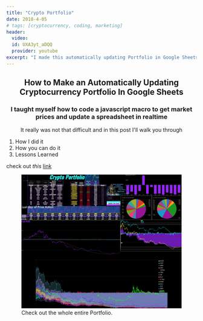 ```yaml
---
title: "Crypto Portfolio"
date: 2018-4-05
# tags: [cryptocurrency, coding, marketing]
header:
  video:
  id: UXA3yt_aDQQ
  provider: youtube
excerpt: "I made this automatically updating Portfolio in Google Sheets"
---
```

<center>
<h2> How to Make an Automatically Updating Cryptocurrency Portfolio In Google Sheets </h2>
<h3>
I taught myself how to code a javascript macro to get market prices and update a spreadsheet in realtime
</h3>
<p>
It really was not that difficult and in this post I'll walk you through
</center>

<ol type = "1">
<li>How I did it</li>
<li>How you can do it</li>
<li>Lessons Learned</li>
</ol>
</p>


check out *this* [link](https://www.google.com)


<figure class="align-center">
  <img src="/images/crypto.png" alt="">
  <figcaption>Check out the whole entire Portfolio.</figcaption>
</figure>
